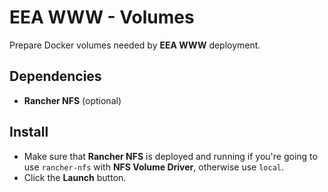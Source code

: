 # EEA WWW - Volumes

Prepare Docker volumes needed by **EEA WWW** deployment.

## Dependencies

* **Rancher NFS** (optional)

## Install

* Make sure that **Rancher NFS** is deployed and running if you're going to use `rancher-nfs` with **NFS Volume Driver**, otherwise use `local`.
* Click the **Launch** button.
